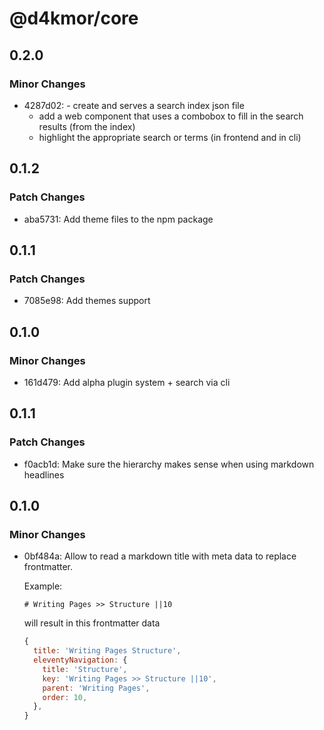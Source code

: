 # @d4kmor/core

## 0.2.0

### Minor Changes

- 4287d02: - create and serves a search index json file
  - add a web component that uses a combobox to fill in the search results (from the index)
  - highlight the appropriate search or terms (in frontend and in cli)

## 0.1.2

### Patch Changes

- aba5731: Add theme files to the npm package

## 0.1.1

### Patch Changes

- 7085e98: Add themes support

## 0.1.0

### Minor Changes

- 161d479: Add alpha plugin system + search via cli

## 0.1.1

### Patch Changes

- f0acb1d: Make sure the hierarchy makes sense when using markdown headlines

## 0.1.0

### Minor Changes

- 0bf484a: Allow to read a markdown title with meta data to replace frontmatter.

  Example:

  ```
  # Writing Pages >> Structure ||10
  ```

  will result in this frontmatter data

  ```js
  {
    title: 'Writing Pages Structure',
    eleventyNavigation: {
      title: 'Structure',
      key: 'Writing Pages >> Structure ||10',
      parent: 'Writing Pages',
      order: 10,
    },
  }
  ```
